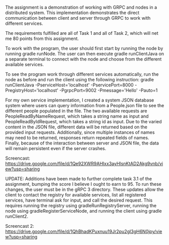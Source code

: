 The assignment is a demonstration of working with GRPC and nodes in a distributed system. This implementation demonstrates the direct communication between client and server through GRPC to work with different services.

The requirements fulfilled are all of Task 1 and all of Task 2, which will net me 80 points from this assignment.

To work with the program, the user should first start by running the node by running gradle runNode. The user can then execute gradle runClientJava on a separate terminal to connect with the node and choose from the different available services. 

To see the program work through different services automatically, run the node as before and run the client using the following instruction: gradle runClientJava -PserviceHost='localhost' -PservicePort=8000 -PregistryHost='localhost' -PgrpcPort=9002 -Pmessage='Hello' -Pauto=1

For my own service implementation, I created a system JSON database system where users can query information from a People.json file to see the different people populated in the file. The two available requests are PeopleReadByNameRequest, which takes a string name as input and PeopleReadByIdRequest, which takes a string id as input. Due to the varied content in the JSON file, different data will be returned based on the provided input requests. Additionally, since multiple instances of names may need to be returned, responses return repeated fields of names. Finally, because of the interaction between server and JSON file, the data will remain persistent even if the server crashes.

Screencast: https://drive.google.com/file/d/1Qe92XWR9AHIxx3ayHlsnKtAD2Akg9vnb/view?usp=sharing

UPDATE: Additions have been made to further complete task 3.1 of the assignment, bumping the score I believe I ought to earn to 95. To run these changes, the user must be in the gRPC 3 directory. These updates allow the client to contact the registry for available services, list all registered services, have terminal ask for input, and call the desired request. This requires running the registry using gradleRunRegistryServer, running the node using gradleRegisterServiceNode, and running the client using gradle runClient2.

Screencast 2: https://drive.google.com/file/d/1QhBhadKPuxnuu19Jr2pu2gI3gH6N0jpy/view?usp=sharing
